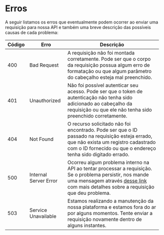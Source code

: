 # Erros

A seguir listamos os erros que eventualmente podem ocorrer ao enviar uma requisição para nossa API e também uma breve descrição das possíveis causas de cada problema:

Código | Erro | Descrição
---------- | ---------- | ----------
400 | Bad Request | A requisição não foi montada corretamente. Pode ser que o corpo da requisição possua algum erro de formatação ou que algum parâmetro do cabeçalho esteja mal preenchido. 
401 | Unauthorized | Não foi possível autenticar seu acesso. Pode ser que o token de autenticação não tenha sido adicionado ao cabeçalho da requisição ou que ele não tenha sido preenchido corretamente. 
404 | Not Found | O recurso solicitado não foi encontrado. Pode ser que o ID passado na requisição esteja errado, que não exista um registro cadastrado com o ID fornecido ou que o endereço tenha sido digitado errado.  
500 | Internal Server Error | Ocorreu algum problema interno na API ao tentar processar a requisição. Se o problema persistir, nos mande uma mensagem através [desse link](http://example.com/developers) com mais detalhes sobre a requisição que deu problema. 
503 | Service Unavailable | Estamos realizando a manutenção da nossa plataforma e estamos fora do ar por alguns momentos. Tente enviar a requisição novamente dentro de alguns instantes.
